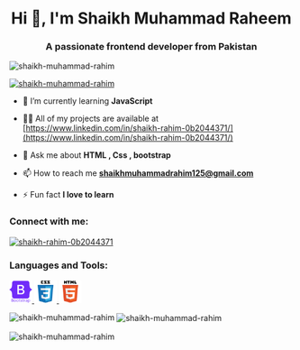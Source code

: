 <h1 align="center">Hi 👋, I'm Shaikh Muhammad Raheem</h1>
<h3 align="center">A passionate frontend developer from Pakistan</h3>

<p align="left"> <img src="https://komarev.com/ghpvc/?username=shaikh-muhammad-rahim&label=Profile%20views&color=0e75b6&style=flat" alt="shaikh-muhammad-rahim" /> </p>

<p align="left"> <a href="https://github.com/ryo-ma/github-profile-trophy"><img src="https://github-profile-trophy.vercel.app/?username=shaikh-muhammad-rahim" alt="shaikh-muhammad-rahim" /></a> </p>

- 🌱 I’m currently learning **JavaScript**

- 👨‍💻 All of my projects are available at [https://www.linkedin.com/in/shaikh-rahim-0b2044371/](https://www.linkedin.com/in/shaikh-rahim-0b2044371/)

- 💬 Ask me about **HTML , Css , bootstrap**

- 📫 How to reach me **shaikhmuhammadrahim125@gmail.com**

- ⚡ Fun fact **I love to learn**

<h3 align="left">Connect with me:</h3>
<p align="left">
<a href="https://linkedin.com/in/shaikh-rahim-0b2044371" target="blank"><img align="center" src="https://raw.githubusercontent.com/rahuldkjain/github-profile-readme-generator/master/src/images/icons/Social/linked-in-alt.svg" alt="shaikh-rahim-0b2044371" height="30" width="40" /></a>
</p>

<h3 align="left">Languages and Tools:</h3>
<p align="left"> <a href="https://getbootstrap.com" target="_blank" rel="noreferrer"> <img src="https://raw.githubusercontent.com/devicons/devicon/master/icons/bootstrap/bootstrap-plain-wordmark.svg" alt="bootstrap" width="40" height="40"/> </a> <a href="https://www.w3schools.com/css/" target="_blank" rel="noreferrer"> <img src="https://raw.githubusercontent.com/devicons/devicon/master/icons/css3/css3-original-wordmark.svg" alt="css3" width="40" height="40"/> </a> <a href="https://www.w3.org/html/" target="_blank" rel="noreferrer"> <img src="https://raw.githubusercontent.com/devicons/devicon/master/icons/html5/html5-original-wordmark.svg" alt="html5" width="40" height="40"/> </a> </p>

<p><img align="left" src="https://github-readme-stats.vercel.app/api/top-langs?username=shaikh-muhammad-rahim&show_icons=true&locale=en&layout=compact" alt="shaikh-muhammad-rahim" /></p>

<p>&nbsp;<img align="center" src="https://github-readme-stats.vercel.app/api?username=shaikh-muhammad-rahim&show_icons=true&locale=en" alt="shaikh-muhammad-rahim" /></p>

<p><img align="center" src="https://github-readme-streak-stats.herokuapp.com/?user=shaikh-muhammad-rahim&" alt="shaikh-muhammad-rahim" /></p>
